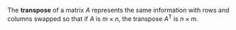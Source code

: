 The **transpose** of a matrix $A$ represents the same information with rows and columns swapped so that if $A$ is $m \times n$, the transpose $A^\mathsf{T}$ is $n \times m$.
